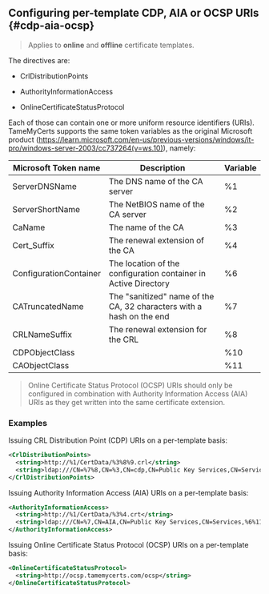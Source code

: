 ## Configuring per-template CDP, AIA or OCSP URIs {#cdp-aia-ocsp}

> Applies to **online** and **offline** certificate templates.

The directives are:

- CrlDistributionPoints

- AuthorityInformationAccess

- OnlineCertificateStatusProtocol

Each of those can contain one or more uniform resource identifiers (URIs). TameMyCerts supports the same token variables as the original Microsoft product (<https://learn.microsoft.com/en-us/previous-versions/windows/it-pro/windows-server-2003/cc737264(v=ws.10)>), namely:

|Microsoft Token name |Description | Variable |
|---|---|---|
|ServerDNSName |The DNS name of the CA server |%1|
|ServerShortName |The NetBIOS name of the CA server|%2|
|CaName |The name of the CA |%3|
|Cert_Suffix |The renewal extension of the CA|%4|
|ConfigurationContainer |The location of the configuration container in Active Directory|%6|
|CATruncatedName|The "sanitized" name of the CA, 32 characters with a hash on the end|%7|
|CRLNameSuffix|The renewal extension for the CRL |%8 |
|CDPObjectClass||%10|
|CAObjectClass||%11|

> Online Certificate Status Protocol (OCSP) URIs should only be configured in combination with Authority Information Access (AIA) URIs as they get written into the same certificate extension.

### Examples

Issuing CRL Distribution Point (CDP) URIs on a per-template basis:

```xml
<CrlDistributionPoints>
  <string>http://%1/CertData/%3%8%9.crl</string>
  <string>ldap:///CN=%7%8,CN=%3,CN=cdp,CN=Public Key Services,CN=Services,%6%10</string>
</CrlDistributionPoints>
```

Issuing Authority Information Access (AIA) URIs on a per-template basis:

```xml
<AuthorityInformationAccess>
  <string>http://%1/CertData/%3%4.crt</string>
  <string>ldap:///CN=%7,CN=AIA,CN=Public Key Services,CN=Services,%6%11</string>
</AuthorityInformationAccess>
```

Issuing Online Certificate Status Protocol (OCSP) URIs on a per-template basis:

```xml
<OnlineCertificateStatusProtocol>
  <string>http://ocsp.tamemycerts.com/ocsp</string>
</OnlineCertificateStatusProtocol>
```